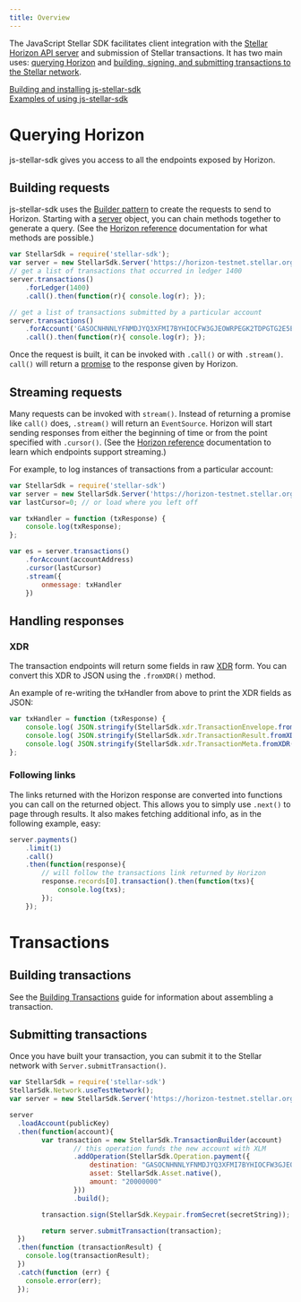 ```yaml
---
title: Overview
---
```

The JavaScript Stellar SDK facilitates client integration
with the [Stellar Horizon API server](https://github.com/stellar/horizon) and submission of Stellar transactions. It has two main uses: [querying Horizon](#querying-horizon) and [building, signing, and submitting transactions to the Stellar network](#building-transactions).

[Building and installing js-stellar-sdk](https://github.com/stellar/js-stellar-sdk)<br>
[Examples of using js-stellar-sdk](./examples.md)

# Querying Horizon
js-stellar-sdk gives you access to all the endpoints exposed by Horizon.

## Building requests
js-stellar-sdk uses the [Builder pattern](https://en.wikipedia.org/wiki/Builder_pattern) to create the requests to send
to Horizon. Starting with a [server](https://stellar.github.io/js-stellar-sdk/Server.html) object, you can chain methods together to generate a query.
(See the [Horizon reference](https://www.stellar.org/developers/reference/) documentation for what methods are possible.)
```js
var StellarSdk = require('stellar-sdk');
var server = new StellarSdk.Server('https://horizon-testnet.stellar.org');
// get a list of transactions that occurred in ledger 1400
server.transactions()
    .forLedger(1400)
    .call().then(function(r){ console.log(r); });

// get a list of transactions submitted by a particular account
server.transactions()
    .forAccount('GASOCNHNNLYFNMDJYQ3XFMI7BYHIOCFW3GJEOWRPEGK2TDPGTG2E5EDW')
    .call().then(function(r){ console.log(r); });
```

Once the request is built, it can be invoked with `.call()` or with `.stream()`. `call()` will return a
[promise](https://developer.mozilla.org/en-US/docs/Web/JavaScript/Reference/Global_Objects/Promise) to the response given by Horizon.

## Streaming requests
Many requests can be invoked with `stream()`. Instead of returning a promise like `call()` does, `.stream()` will return an `EventSource`.
Horizon will start sending responses from either the beginning of time or from the point specified with `.cursor()`.
(See the [Horizon reference](https://www.stellar.org/developers/reference/) documentation to learn which endpoints support streaming.)

For example, to log instances of transactions from a particular account:

```javascript
var StellarSdk = require('stellar-sdk')
var server = new StellarSdk.Server('https://horizon-testnet.stellar.org');
var lastCursor=0; // or load where you left off

var txHandler = function (txResponse) {
    console.log(txResponse);
};

var es = server.transactions()
    .forAccount(accountAddress)
    .cursor(lastCursor)
    .stream({
        onmessage: txHandler
    })
```

## Handling responses

### XDR
The transaction endpoints will return some fields in raw [XDR](https://www.stellar.org/developers/horizon/learn/xdr.html)
form. You can convert this XDR to JSON using the `.fromXDR()` method.

An example of re-writing the txHandler from above to print the XDR fields as JSON:

```javascript
var txHandler = function (txResponse) {
    console.log( JSON.stringify(StellarSdk.xdr.TransactionEnvelope.fromXDR(txResponse.envelope_xdr, 'base64')) );
    console.log( JSON.stringify(StellarSdk.xdr.TransactionResult.fromXDR(txResponse.result_xdr, 'base64')) );
    console.log( JSON.stringify(StellarSdk.xdr.TransactionMeta.fromXDR(txResponse.result_meta_xdr, 'base64')) );
};

```


### Following links
The links returned with the Horizon response are converted into functions you can call on the returned object.
This allows you to simply use `.next()` to page through results. It also makes fetching additional info, as in the following example, easy:

```js
server.payments()
    .limit(1)
    .call()
    .then(function(response){
        // will follow the transactions link returned by Horizon
        response.records[0].transaction().then(function(txs){
            console.log(txs);
        });
    });
```


# Transactions

## Building transactions

See the [Building Transactions](https://www.stellar.org/developers/js-stellar-base/learn/building-transactions.html) guide for information about assembling a transaction.

## Submitting transactions
Once you have built your transaction, you can submit it to the Stellar network with `Server.submitTransaction()`.
```js
var StellarSdk = require('stellar-sdk')
StellarSdk.Network.useTestNetwork();
var server = new StellarSdk.Server('https://horizon-testnet.stellar.org');

server
  .loadAccount(publicKey)
  .then(function(account){
  		var transaction = new StellarSdk.TransactionBuilder(account)
  				// this operation funds the new account with XLM
  				.addOperation(StellarSdk.Operation.payment({
  					destination: "GASOCNHNNLYFNMDJYQ3XFMI7BYHIOCFW3GJEOWRPEGK2TDPGTG2E5EDW",
  					asset: StellarSdk.Asset.native(),
  					amount: "20000000"
  				}))
  				.build();

  		transaction.sign(StellarSdk.Keypair.fromSecret(secretString)); // sign the transaction

		return server.submitTransaction(transaction);
  })
  .then(function (transactionResult) {
    console.log(transactionResult);
  })
  .catch(function (err) {
  	console.error(err);
  });
```
